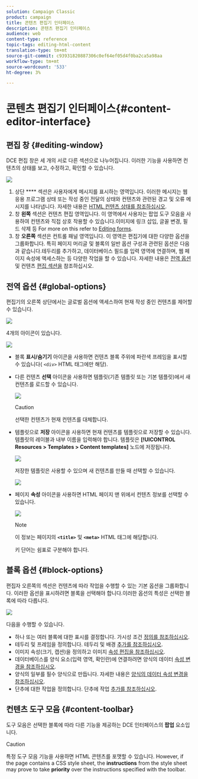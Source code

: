 ```yaml
---
solution: Campaign Classic
product: campaign
title: 콘텐츠 편집기 인터페이스
description: 콘텐츠 편집기 인터페이스
audience: web
content-type: reference
topic-tags: editing-html-content
translation-type: tm+mt
source-git-commit: c93931820887306c0ef64ef05d4f0ba2ca5a98aa
workflow-type: tm+mt
source-wordcount: '533'
ht-degree: 3%

---
```



# 콘텐츠 편집기 인터페이스{#content-editor-interface}

## 편집 창 {#editing-window}

DCE 편집 창은 세 개의 서로 다른 섹션으로 나누어집니다. 이러한 기능을 사용하면 컨텐츠의 상태를 보고, 수정하고, 확인할 수 있습니다.

![](assets/dce_decoupe_window_nb.png)

1. 상단 **** 섹션은 사용자에게 메시지를 표시하는 영역입니다. 이러한 메시지는 웹 응용 프로그램 상태 또는 작성 중인 전달의 상태와 컨텐츠와 관련된 경고 및 오류 메시지를 나타냅니다. 자세한 내용은 [HTML 컨텐츠 상태를 참조하십시오](../../web/using/content-editing-best-practices.md#html-content-statuses).
1. 창 **왼쪽** 섹션은 컨텐츠 편집 영역입니다. 이 영역에서 사용자는 팝업 도구 모음을 사용하여 컨텐츠와 직접 상호 작용할 수 있습니다.이미지에 링크 삽입, 글꼴 변경, 필드 삭제 등 For more on this refer to [Editing forms](../../web/using/editing-content.md#editing-forms).
1. 창 **오른쪽** 섹션은 컨트롤 패널 영역입니다. 이 영역은 편집기에 대한 다양한 옵션을 그룹화합니다. 특히 페이지 머리글 및 블록의 일반 옵션 구성과 관련된 옵션은 다음과 같습니다.테두리를 추가하고, 데이터베이스 필드를 입력 영역에 연결하며, 웹 페이지 속성에 액세스하는 등 다양한 작업을 할 수 있습니다. 자세한 내용은 [전역 옵션](#global-options) 및 컨텐츠 [편집 섹션을](../../web/using/editing-content.md) 참조하십시오.

## 전역 옵션 {#global-options}

편집기의 오른쪽 상단에서는 글로벌 옵션에 액세스하여 현재 작성 중인 컨텐츠를 제어할 수 있습니다.

![](assets/dce_global_options.png)

4개의 아이콘이 있습니다.

![](assets/dce_icons_sidebar.png)

* 블록 **표시/숨기기** 아이콘을 사용하면 컨텐츠 블록 주위에 파란색 프레임을 표시할 수 있습니다( `<div>` HTML 태그에만 해당).

* 다른 컨텐츠 **선택** 아이콘을 사용하면 템플릿(기존 템플릿 또는 기본 템플릿)에서 새 컨텐츠를 로드할 수 있습니다.

   ![](assets/dce_popup_templatechoice.png)

   >[!CAUTION]
   >
   >선택한 컨텐츠가 현재 컨텐츠를 대체합니다.

* 템플릿으로 **저장** 아이콘을 사용하면 현재 컨텐츠를 템플릿으로 저장할 수 있습니다. 템플릿의 레이블과 내부 이름을 입력해야 합니다. 템플릿은 **[!UICONTROL Resources > Templates > Content templates]** 노드에 저장됩니다.

   ![](assets/dce_popup_savetemplate.png)

   저장한 템플릿은 사용할 수 있으며 새 컨텐츠를 만들 때 선택할 수 있습니다.

   ![](assets/dce_create_fromtemplate.png)

* 페이지 **속성** 아이콘을 사용하면 HTML 페이지 맨 위에서 컨텐츠 정보를 선택할 수 있습니다.

   ![](assets/dce_popup_headerhtml.png)

   >[!NOTE]
   >
   >이 정보는 페이지의 **`<title>`** 및 **`<meta>`** HTML 태그에 해당합니다.
   >
   >키 단어는 쉼표로 구분해야 합니다.

## 블록 옵션 {#block-options}

편집자 오른쪽의 섹션은 컨텐츠에 따라 작업을 수행할 수 있는 기본 옵션을 그룹화합니다. 이러한 옵션을 표시하려면 블록을 선택해야 합니다.이러한 옵션의 특성은 선택한 블록에 따라 다릅니다.

![](assets/dce_right_section.png)

다음을 수행할 수 있습니다.

* 하나 또는 여러 블록에 대한 표시를 결정합니다. 가시성 조건 [정의를 참조하십시오](../../web/using/editing-content.md#defining-a-visibility-condition).
* 테두리 및 프레임을 정의합니다. 테두리 및 배경 [추가를 참조하십시오](../../web/using/editing-content.md#adding-a-border-and-background).
* 이미지 속성(크기, 캡션)을 정의하고 이미지 [속성 편집을 참조하십시오](../../web/using/editing-content.md#editing-image-properties).
* 데이터베이스를 양식 요소(입력 영역, 확인란)에 연결하려면 양식의 데이터 [속성 변경을 참조하십시오](../../web/using/editing-content.md#changing-the-data-properties-for-a-form).
* 양식의 일부를 필수 양식으로 만듭니다. 자세한 내용은 [양식의 데이터 속성 변경을 참조하십시오](../../web/using/editing-content.md#changing-the-data-properties-for-a-form).
* 단추에 대한 작업을 정의합니다. 단추에 작업 [추가를 참조하십시오](../../web/using/editing-content.md#adding-an-action-to-a-button).

## 컨텐츠 도구 모음 {#content-toolbar}

도구 모음은 선택한 블록에 따라 다른 기능을 제공하는 DCE 인터페이스의 **팝업** 요소입니다.

>[!CAUTION]
>
>특정 도구 모음 기능을 사용하면 HTML 콘텐츠를 포맷할 수 있습니다. However, if the page contains a CSS style sheet, the **instructions** from the style sheet may prove to take **priority** over the instructions specified with the toolbar.

